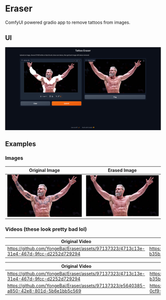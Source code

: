 # Eraser
ComfyUI powered gradio app to remove tattoos from images.
## UI
![Gradio UI](/examples/gradio.png)

## Examples
### Images
Original Image | Erased Image
--- | ---
![Original Image](/examples/image/gordon-ryan.jpg) | ![Erased Image](/examples/image/gordon-ryan-erased.png)

### Videos (these look pretty bad lol)
Original Video | Erased Video
--- | ---
https://github.com/YongeBai/Eraser/assets/97137323/4713c13e-31e4-467d-9fcc-d2252d729294 | https://github.com/YongeBai/Eraser/assets/97137323/eb3154e8-b35b-4619-acc1-756bf3530f7a

Original Video | Erased Video
--- | ---
https://github.com/YongeBai/Eraser/assets/97137323/4713c13e-31e4-467d-9fcc-d2252d729294 | https://github.com/YongeBai/Eraser/assets/97137323/eb3154e8-b35b-4619-acc1-756bf3530f7a
https://github.com/YongeBai/Eraser/assets/97137323/e5640385-a850-42e8-801d-5b6e1bb5c569 | https://github.com/YongeBai/Eraser/assets/97137323/641c1069-0cf9-435d-9faa-b8ad1701b3c2

